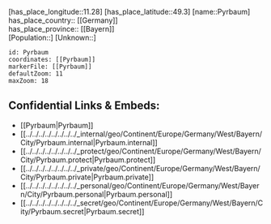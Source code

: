 ﻿---
location: [49.3,11.28] 
mapzoom: [7,12] 
mapmarker: city 
type: City
tags:
- geo/City


SpocWebEntityId: 33562
isDeleted: false
confidential: public

---
[has_place_longitude::11.28] 
[has_place_latitude::49.3] 
[name::Pyrbaum] 
has_place_country:: [[Germany]]  
has_place_province:: [[Bayern]]  
[Population::] 
[Unknown::] 


```leaflet
id: Pyrbaum
coordinates: [[Pyrbaum]] 
markerFile: [[Pyrbaum]] 
defaultZoom: 11 
maxZoom: 18
```


## Confidential Links & Embeds: 
- [[Pyrbaum|Pyrbaum]]  
- [[../../../../../../../../_internal/geo/Continent/Europe/Germany/West/Bayern/City/Pyrbaum.internal|Pyrbaum.internal]] 
- [[../../../../../../../../_protect/geo/Continent/Europe/Germany/West/Bayern/City/Pyrbaum.protect|Pyrbaum.protect]] 
- [[../../../../../../../../_private/geo/Continent/Europe/Germany/West/Bayern/City/Pyrbaum.private|Pyrbaum.private]] 
- [[../../../../../../../../_personal/geo/Continent/Europe/Germany/West/Bayern/City/Pyrbaum.personal|Pyrbaum.personal]] 
- [[../../../../../../../../_secret/geo/Continent/Europe/Germany/West/Bayern/City/Pyrbaum.secret|Pyrbaum.secret]] 
